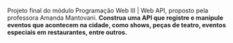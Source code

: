 Projeto final do módulo Programação Web III | Web API, proposto pela professora Amanda Mantovani. 
**Construa uma API que registre e manipule eventos que acontecem na cidade, como shows, peças de teatro, eventos especiais em restaurantes, entre outros.**
